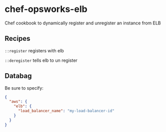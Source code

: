 chef-opsworks-elb
=================

Chef cookbook to dynamically register and unregister an instance from ELB

Recipes
------------------

`::register` registers with elb

`::deregister` tells elb to un register

Databag
-------------------
Be sure to specify: 
```json
{ 
  "aws": {
    "elb": { 
      "load_balancer_name": "my-load-balancer-id"
    }
  }
}
```
